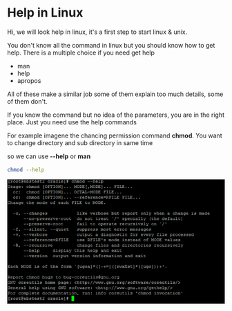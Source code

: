 # Help in Linux

Hi, we will look help in linux, it's a first step to start linux & unix. 

You don't know all the command in linux but you should know how to get help. There is a multiple choice if you need get help
- man
- help
- apropos

All of these make a similar job some of them explain too much details, some of them don't. 

If you know the command but no idea of the parameters, you are in the right place. Just you need use the help commands

For example imagene the chancing permission command **chmod**. You want to change directory and sub directory in same time 

so we can use **--help** or **man**

```sh
chmod --help

```
![alt text](https://github.com/denizparlak07/Documentation/blob/master/images/Screenshot_1.png)
